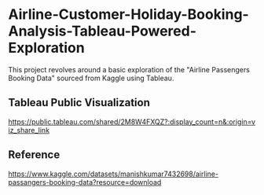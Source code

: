 # Airline-Customer-Holiday-Booking-Analysis-Tableau-Powered-Exploration
This project revolves around a basic exploration of the "Airline Passengers Booking Data" sourced from Kaggle using Tableau. 

## Tableau Public Visualization
https://public.tableau.com/shared/2M8W4FXQZ?:display_count=n&:origin=viz_share_link



## Reference
https://www.kaggle.com/datasets/manishkumar7432698/airline-passangers-booking-data?resource=download


